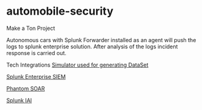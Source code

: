 # automobile-security
Make a Ton Project

Autonomous cars with Splunk Forwarder installed as an agent will push the logs to splunk enterprise solution. After analysis of the logs incident response is carried out.

Tech Integrations
[Simulator used for generating DataSet](https://github.com/carloop/simulator)

[Splunk Enterprise SIEM](https://www.splunk.com/)

[Phantom SOAR](https://www.splunk.com/en_us/software/splunk-security-orchestration-and-automation.html)

[Splunk IAI](https://www.splunk.com/blog/2018/04/10/introducing-splunk-industrial-asset-intelligence.html)



